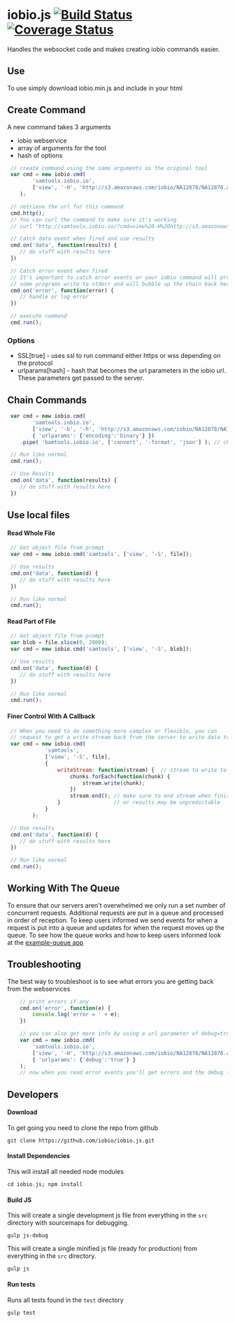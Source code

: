 # iobio.js [![Build Status](https://travis-ci.org/iobio/iobio.js.svg?branch=master)](https://travis-ci.org/iobio/iobio.js) [![Coverage Status](https://coveralls.io/repos/iobio/iobio.js/badge.svg?branch=master)](https://coveralls.io/r/iobio/iobio.js?branch=master)
Handles the websocket code and makes creating iobio commands easier.

## Use

To use simply download iobio.min.js and include in your html

## Create Command
A new command takes 3 arguments
* iobio webservice
* array of arguments for the tool
* hash of options

```javascript
 // create command using the same arguments as the original tool
 var cmd = new iobio.cmd(
		'samtools.iobio.io',
		['view', '-H', 'http://s3.amazonaws.com/iobio/NA12878/NA12878.autsome.bam']
	);

 // retrieve the url for this command
 cmd.http();
 // You can curl the command to make sure it's working
 // curl "http://samtools.iobio.io/?cmd=view%20-H%20http://s3.amazonaws.com/iobio/NA12878/NA12878.autsome.bam"			

 // Catch data event when fired and use results
 cmd.on('data', function(results) {
	// do stuff with results here
 })

 // Catch error event when fired 
 // It's important to catch error events or your iobio command will probably throw an error and fail as 
 // some programs write to stderr and will bubble up the chain back here.
 cmd.on('error', function(error) {
	// handle or log error
 })

 // execute command
 cmd.run();
```

### Options
* SSL[true] - uses ssl to run command either https or wss depending on the protocol
* urlparams[hash] - hash that becomes the url parameters in the iobio url. These parameters get passed to the server.

## Chain Commands

```javascript
 var cmd = new iobio.cmd(
		'samtools.iobio.io',
		['view', '-b', '-h', 'http://s3.amazonaws.com/iobio/NA12878/NA12878.autsome.bam', '1:6864420-6869420'],
		{ 'urlparams': {'encoding':'binary'} })
	.pipe( 'bamtools.iobio.io', ['convert', '-format', 'json'] ); // chain command

 // Run like normal
 cmd.run(); 

 // Use Results
 cmd.on('data', function(results) {
	// do stuff with results here
 })
```

## Use local files

#### Read Whole File

```javascript
 // Get object file from prompt
 var cmd = new iobio.cmd('samtools', ['view', '-S', file]);			

 // Use results
 cmd.on('data', function(d) {
	// do stuff with results here
 })

 // Run like normal
 cmd.run();
```

#### Read Part of File

```javascript
 // Get object file from prompt
 var blob = file.slice(0, 2000);
 var cmd = new iobio.cmd('samtools', ['view', '-S', blob]);			

 // Use results
 cmd.on('data', function(d) {
	// do stuff with results here
 })

 // Run like normal
 cmd.run();
```

#### Finer Control With A Callback

```javascript
 // When you need to do something more complex or flexible, you can 
 // request to get a write stream back from the server to write data to
 var cmd = new iobio.cmd(
 			'samtools', 
 			['view', '-S', file], 
 			{ 
 				writeStream: function(stream) {  // stream to write to				
                	chunks.forEach(function(chunk) {
                		stream.write(chunk);
                	})
                	stream.end(); // make sure to end stream when finished 
 				}          		  // or results may be unpredictable
 			}
 		);			

 // Use results
 cmd.on('data', function(d) {
	// do stuff with results here
 })

 // Run like normal
 cmd.run();
```

## Working With The Queue
To ensure that our servers aren't overwhelmed we only run a set number of concurrent
requests. Additional requests are put in a queue and processed in order of reception.
To keep users informed we send events for when a request is put into a queue and updates
for when the request moves up the queue. To see how the queue works and how to keep users informed look at the [example-queue app](https://github.com/iobio/example-queue)


## Troubleshooting
The best way to troubleshoot is to see what errors you are getting back from the webservices

```javascript
	// print errors if any
	cmd.on('error', function(e) {
		console.log('error = ' + e);
	})

	// you can also get more info by using a url parameter of debug=true
	var cmd = new iobio.cmd(
		'samtools.iobio.io',
		['view', '-H', 'http://s3.amazonaws.com/iobio/NA12878/NA12878.autsome.bam'],
		{ 'urlparams': {'debug':'true'} }
	);
	// now when you read error events you'll get errors and the debug log
```

## Developers

#### Download 
To get going you need to clone the repo from github
```
git clone https://github.com/iobio/iobio.js.git
```

#### Install Dependencies
This will install all needed node modules
```
cd iobio.js; npm install
```


#### Build JS
This will create a single development js file from everything in the ```src``` directory with sourcemaps for debugging.
```
gulp js-debug
```

This will create a single minified js file (ready for production) from everything in the ```src``` directory.
```
gulp js
```

#### Run tests
Runs all tests found in the ```test``` directory
```
gulp test
```
